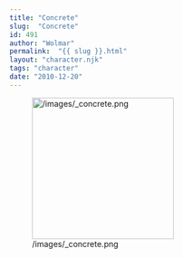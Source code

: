 ```yaml
---
title: "Concrete"
slug:  "Concrete"
id: 491
author: "Wolmar"
permalink:  "{{ slug }}.html"
layout: "character.njk"
tags: "character"
date: "2010-12-20"
---
```


<figure>
<img src="/images/_concrete.png" title="/images/_concrete.png"
width="250" alt="/images/_concrete.png" />
<figcaption aria-hidden="true">/images/_concrete.png</figcaption>
</figure>
